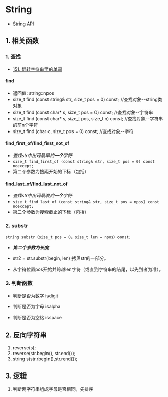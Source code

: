 # String

* [String API](http://www.cplusplus.com/reference/string/string/)

## 1. 相关函数

### 1. 查找

* [151. 翻转字符串里的单词](https://leetcode-cn.com/problems/reverse-words-in-a-string/submissions/)

#### find

* 返回值: string::npos
* size_t find (const string& str, size_t pos = 0) const;  //查找对象--string类对象
* size_t find (const char* s, size_t pos = 0) const; //查找对象--字符串
* size_t find (const char* s, size_t pos, size_t n) const;  //查找对象--字符串的前n个字符
* size_t find (char c, size_t pos = 0) const;  //查找对象--字符

#### find_first_of/find_first_not_of

* *查找str中出现最早的**一个**字符*
* `size_t find_first_of (const string& str, size_t pos = 0) const noexcept;`
* 第二个参数为搜索开始的下标（包括）

#### find_last_of/find_last_not_of

* *查找str中出现最晚的**一个**字符*
* `size_t find_last_of (const string& str, size_t pos = npos) const noexcept;`
* 第二个参数为搜索截止的下标（包括）

### 2. substr

```
string substr（size_t pos = 0，size_t len = npos）const;
```

* ***第二个参数为长度***

* str2 = str.substr(begin, len) 拷贝str的一部分。
* 从字符位置pos开始并跨越len字符（或直到字符串的结尾，以先到者为准）。

### 3. 判断函数

* 判断是否为数字 isdigit

* 判断是否为字母 isalpha

* 判断是否为空格 isspace



## 2. 反向字符串

1. reverse(s);
2. reverse(str.begin(), str.end());
3. string s(str.rbegin(),str.rend());



## 3. 逻辑

1. 判断两字符串组成字母是否相同，先排序


